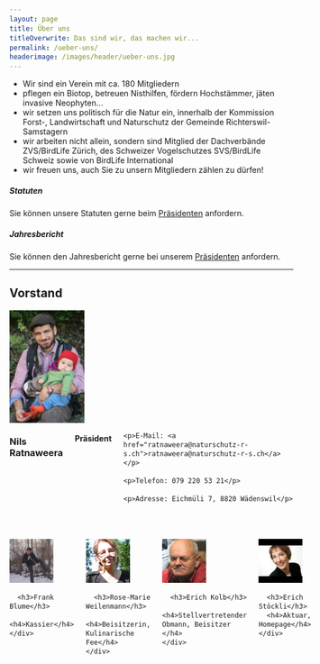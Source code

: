 ```yaml
---
layout: page
title: Über uns
titleOverwrite: Das sind wir, das machen wir...
permalink: /ueber-uns/
headerimage: /images/header/ueber-uns.jpg
---
```


* Wir sind ein Verein mit ca. 180 Mitgliedern
* pflegen ein Biotop, betreuen Nisthilfen, fördern Hochstämmer, jäten invasive Neophyten...
* wir setzen uns politisch für die Natur ein, innerhalb der Kommission Forst-, Landwirtschaft und Naturschutz der Gemeinde Richterswil-Samstagern
* wir arbeiten nicht allein, sondern sind Mitglied der Dachverbände ZVS/BirdLife Zürich, des Schweizer Vogelschutzes SVS/BirdLife Schweiz sowie von BirdLife International
* wir freuen uns, auch Sie zu unsern Mitgliedern zählen zu dürfen!

##### Statuten

Sie können unsere Statuten gerne beim [Präsidenten][praesident-email] anfordern.

##### Jahresbericht

Sie können den Jahresbericht gerne bei unserem [Präsidenten][praesident-email] anfordern.

<hr>

## Vorstand

<div class="row" style="margin-bottom:50px;">
  <div class="large-2 columns">
    <img width="133" src="/images/ueber-uns/nils-ratnaweera.jpg"/>
  </div>
  <div class="large-10 columns">
    <h3>Nils Ratnaweera</h3>
    <h4>Präsident</h4>

    <p>E-Mail: <a href="ratnaweera@naturschutz-r-s.ch">ratnaweera@naturschutz-r-s.ch</a></p>

    <p>Telefon: 079 220 53 21</p>

    <p>Adresse: Eichmüli 7, 8820 Wädenswil</p>
  </div>
</div>

<div class="row">
  <div style="margin-bottom:20px" class="large-12 columns">
    <div class="clearfix">
      <img class="profile-image-small" width="78" src="/images/ueber-uns/frank-blume.jpg"/>

      <h3>Frank Blume</h3>
      <h4>Kassier</h4>
    </div>
  </div>
  <div style="margin-bottom:20px" class="large-12 columns">
    <div class="clearfix">
      <img class="profile-image-small" width="78" src="/images/ueber-uns/rosemarie-weilenmann.jpg"/>

      <h3>Rose-Marie Weilenmann</h3>
      <h4>Beisitzerin, Kulinarische Fee</h4>
    </div>
  </div>
  <div style="margin-bottom:20px" class="large-12 columns">
    <div class="clearfix">
      <img class="profile-image-small" width="78" src="/images/ueber-uns/joe-rogenmoser.jpg"/>

      <h3>Erich Kolb</h3>
      <h4>Stellvertretender Obmann, Beisitzer </h4>
    </div>
  </div>
  <div style="margin-bottom:20px" class="large-12 columns">
    <div class="clearfix">
      <img class="profile-image-small" width="78" src="/images/ueber-uns/elisabeth-grebe.jpg"/>

      <h3>Erich Stöckli</h3>
      <h4>Aktuar, Homepage</h4>
    </div>
  </div>
</div>

[praesident-email]: mailto:ratnaweera@naturschutz-r-s.ch
